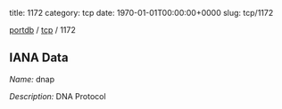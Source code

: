 title: 1172
category: tcp
date: 1970-01-01T00:00:00+0000
slug: tcp/1172

[portdb](/) / [tcp](/category/tcp.html) / 1172


## IANA Data

_Name:_ dnap

_Description:_ DNA Protocol

